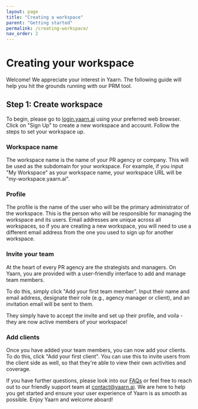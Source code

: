 ```yaml
---
layout: page
title: "Creating a workspace"
parent: "Getting started"
permalink: /creating-workspace/
nav_order: 2
---
```


# Creating your workspace

Welcome! We appreciate your interest in Yaarn. The following guide will help you hit the grounds running with our PRM tool.

## Step 1: Create workspace

To begin, please go to [login.yaarn.ai](https://login.yaarn.ai) using your preferred web browser. Click on "Sign Up" to create a new workspace and account. Follow the steps to set your workspace up.

### Workspace name

The workspace name is the name of your PR agency or company. This will be used as the subdomain for your workspace. For example, if you input "My Workspace" as your workspace name, your workspace URL will be "my-workspace.yaarn.ai".

### Profile

The profile is the name of the user who will be the primary administrator of the workspace. This is the person who will be responsible for managing the workspace and its users. Email addresses are unique across all workspaces, so if you are creating a new workspace, you will need to use a different email address from the one you used to sign up for another workspace.

### Invite your team

At the heart of every PR agency are the strategists and managers. On Yaarn, you are provided with a user-friendly interface to add and manage team members.

To do this, simply click "Add your first team member". Input their name and email address, designate their role (e.g., agency manager or client), and an invitation email will be sent to them.

They simply have to accept the invite and set up their profile, and voila - they are now active members of your workspace!

### Add clients

Once you have added your team members, you can now add your clients. To do this, click "Add your first client". You can use this to invite users from the client side as well, so that they're able to view their own activities and coverage.

If you have further questions, please look into our [FAQs](https://docs.yaarn.ai/faqs) or feel free to reach out to our friendly support team at [contact@yaarn.ai](mailto:contact@yaarn.ai). We are here to help you get started and ensure your user experience of Yaarn is as smooth as possible. Enjoy Yaarn and welcome aboard!
